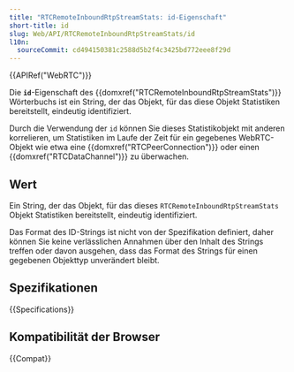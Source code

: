 ```yaml
---
title: "RTCRemoteInboundRtpStreamStats: id-Eigenschaft"
short-title: id
slug: Web/API/RTCRemoteInboundRtpStreamStats/id
l10n:
  sourceCommit: cd494150381c2588d5b2f4c3425bd772eee8f29d
---
```


{{APIRef("WebRTC")}}

Die **`id`**-Eigenschaft des {{domxref("RTCRemoteInboundRtpStreamStats")}} Wörterbuchs ist ein String, der das Objekt, für das diese Objekt Statistiken bereitstellt, eindeutig identifiziert.

Durch die Verwendung der `id` können Sie dieses Statistikobjekt mit anderen korrelieren, um Statistiken im Laufe der Zeit für ein gegebenes WebRTC-Objekt wie etwa eine {{domxref("RTCPeerConnection")}} oder einen {{domxref("RTCDataChannel")}} zu überwachen.

## Wert

Ein String, der das Objekt, für das dieses `RTCRemoteInboundRtpStreamStats` Objekt Statistiken bereitstellt, eindeutig identifiziert.

Das Format des ID-Strings ist nicht von der Spezifikation definiert, daher können Sie keine verlässlichen Annahmen über den Inhalt des Strings treffen oder davon ausgehen, dass das Format des Strings für einen gegebenen Objekttyp unverändert bleibt.

## Spezifikationen

{{Specifications}}

## Kompatibilität der Browser

{{Compat}}

